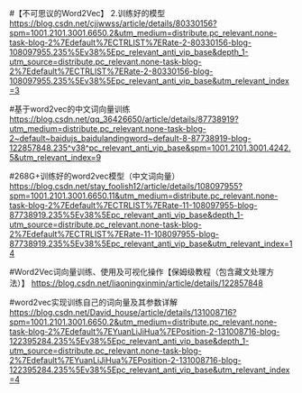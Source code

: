 #【不可思议的Word2Vec】 2.训练好的模型
https://blog.csdn.net/cjjwwss/article/details/80330156?spm=1001.2101.3001.6650.2&utm_medium=distribute.pc_relevant.none-task-blog-2%7Edefault%7ECTRLIST%7ERate-2-80330156-blog-108097955.235%5Ev38%5Epc_relevant_anti_vip_base&depth_1-utm_source=distribute.pc_relevant.none-task-blog-2%7Edefault%7ECTRLIST%7ERate-2-80330156-blog-108097955.235%5Ev38%5Epc_relevant_anti_vip_base&utm_relevant_index=3

#基于word2vec的中文词向量训练
https://blog.csdn.net/qq_36426650/article/details/87738919?utm_medium=distribute.pc_relevant.none-task-blog-2~default~baidujs_baidulandingword~default-8-87738919-blog-122857848.235^v38^pc_relevant_anti_vip_base&spm=1001.2101.3001.4242.5&utm_relevant_index=9

#268G+训练好的word2vec模型（中文词向量）
https://blog.csdn.net/stay_foolish12/article/details/108097955?spm=1001.2101.3001.6650.11&utm_medium=distribute.pc_relevant.none-task-blog-2%7Edefault%7ECTRLIST%7ERate-11-108097955-blog-87738919.235%5Ev38%5Epc_relevant_anti_vip_base&depth_1-utm_source=distribute.pc_relevant.none-task-blog-2%7Edefault%7ECTRLIST%7ERate-11-108097955-blog-87738919.235%5Ev38%5Epc_relevant_anti_vip_base&utm_relevant_index=14

#Word2Vec词向量训练、使用及可视化操作【保姆级教程（包含藏文处理方法）】
https://blog.csdn.net/liaoningxinmin/article/details/122857848

#word2vec实现训练自己的词向量及其参数详解
https://blog.csdn.net/David_house/article/details/131008716?spm=1001.2101.3001.6650.2&utm_medium=distribute.pc_relevant.none-task-blog-2%7Edefault%7EYuanLiJiHua%7EPosition-2-131008716-blog-122395284.235%5Ev38%5Epc_relevant_anti_vip_base&depth_1-utm_source=distribute.pc_relevant.none-task-blog-2%7Edefault%7EYuanLiJiHua%7EPosition-2-131008716-blog-122395284.235%5Ev38%5Epc_relevant_anti_vip_base&utm_relevant_index=4